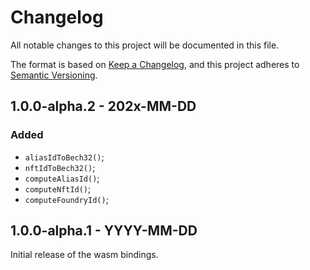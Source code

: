 # Changelog

All notable changes to this project will be documented in this file.

The format is based on [Keep a Changelog](https://keepachangelog.com/en/1.0.0/),
and this project adheres to [Semantic Versioning](https://semver.org/spec/v2.0.0.html).

<!-- ## Unreleased - YYYY-MM-DD

### Added

### Changed

### Deprecated

### Removed

### Fixed

### Security -->

## 1.0.0-alpha.2 - 202x-MM-DD

### Added

- `aliasIdToBech32()`;
- `nftIdToBech32()`;
- `computeAliasId()`;
- `computeNftId()`;
- `computeFoundryId()`;

## 1.0.0-alpha.1 - YYYY-MM-DD

Initial release of the wasm bindings.